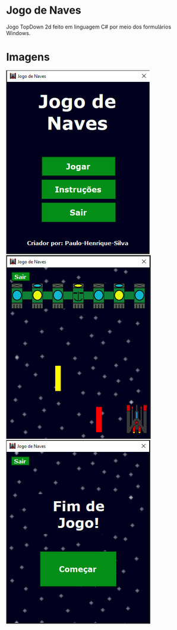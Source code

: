 # Jogo de Naves

Jogo TopDown 2d feito em linguagem C# por meio dos formulários Windows.

# Imagens

![](https://github.com/Paulo-Henrique-Silva/Jogo-de-Naves-Csharp-WinForms/blob/master/ImagensJogo/tela_principal.png)   
![](https://github.com/Paulo-Henrique-Silva/Jogo-de-Naves-Csharp-WinForms/blob/master/ImagensJogo/jogo_execucao.png)   
![](https://github.com/Paulo-Henrique-Silva/Jogo-de-Naves-Csharp-WinForms/blob/master/ImagensJogo/tela_fim.png)   

